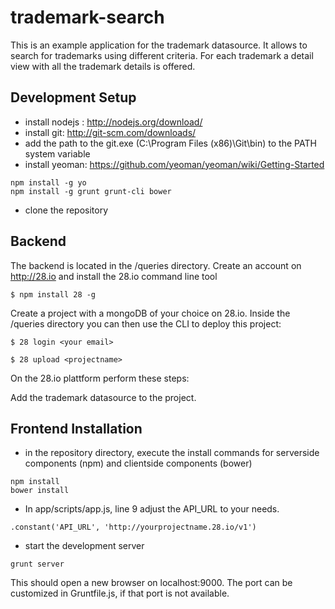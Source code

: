 trademark-search
================

This is an example application for the trademark datasource. It allows to search for trademarks using
different criteria. For each trademark a detail view with all the trademark details is offered.

Development Setup
-----------------

- install nodejs : http://nodejs.org/download/
- install git: http://git-scm.com/downloads/
- add the path to the git.exe (C:\Program Files (x86)\Git\bin\) to the PATH system variable
- install yeoman: https://github.com/yeoman/yeoman/wiki/Getting-Started

```
npm install -g yo
npm install -g grunt grunt-cli bower
```

- clone the repository

Backend
-------

The backend is located in the /queries directory.
Create an account on http://28.io and install the 28.io command line tool

```
$ npm install 28 -g
```

Create a project with a mongoDB of your choice on 28.io. Inside the /queries directory you can then use the CLI to deploy this project:

```
$ 28 login <your email>
```

```
$ 28 upload <projectname>
```

On the 28.io plattform perform these steps:

Add the trademark datasource to the project.


Frontend Installation
---------------------

- in the repository directory, execute the install commands for serverside components (npm) and clientside components (bower)

```
npm install
bower install
```

- In app/scripts/app.js, line 9 adjust the API_URL to your needs.

```
.constant('API_URL', 'http://yourprojectname.28.io/v1')  
```

- start the development server

```
grunt server
```

This should open a new browser on localhost:9000.
The port can be customized in Gruntfile.js, if that port is not available.
